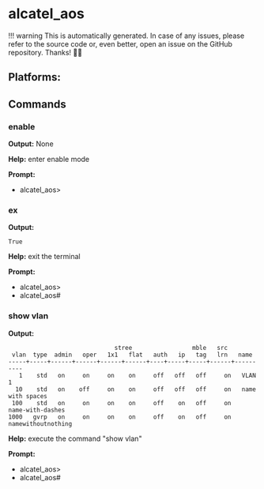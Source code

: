 # alcatel_aos


!!! warning
    This is automatically generated. In case of any issues, 
    please refer to the source code or, even better, 
    open an issue on the GitHub repository. Thanks! 🤗📖
## Platforms:

## Commands

### enable

**Output:** None

**Help:** enter enable mode

**Prompt:**
- alcatel_aos>

### ex

**Output:**
```
True
```

**Help:** exit the terminal

**Prompt:**
- alcatel_aos>
- alcatel_aos#

### show vlan

**Output:**
```
                              stree                 mble   src        
 vlan  type  admin   oper   1x1   flat   auth   ip   tag   lrn   name
-----+-----+------+------+------+------+----+-----+-----+------+----------
   1    std   on     on     on    on     off   off   off     on   VLAN 1                          
  10    std   on    off     on    on     off   off   off     on   name with spaces                
 100    std   on     on     on    on     off    on   off     on   name-with-dashes                  
1000   gvrp   on     on     on    on     off    on   off     on   namewithoutnothing                  

```

**Help:** execute the command "show vlan"

**Prompt:**
- alcatel_aos>
- alcatel_aos#

